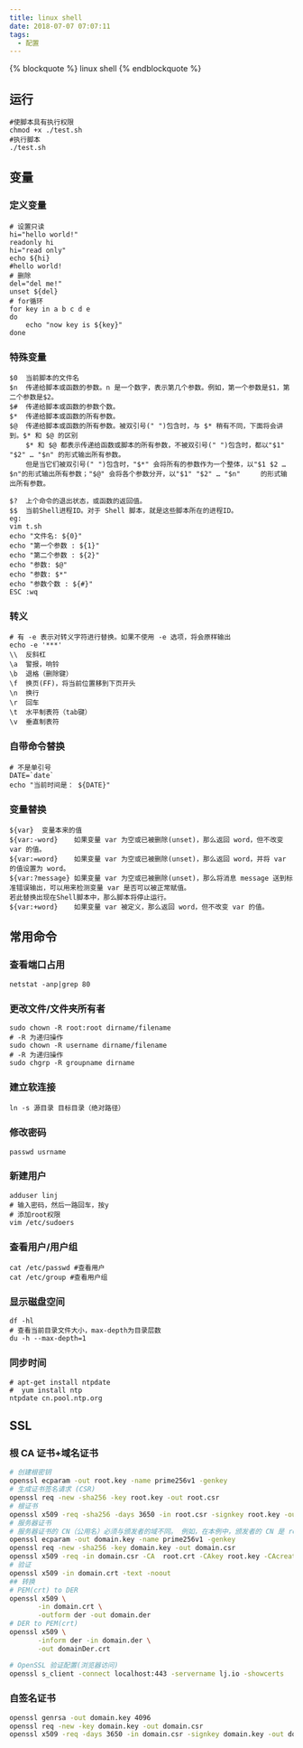 ```yaml
---
title: linux shell
date: 2018-07-07 07:07:11
tags:
  - 配置
---
```


{% blockquote %} linux shell {% endblockquote %}

<!--more-->

## 运行

```shell
#使脚本具有执行权限
chmod +x ./test.sh
#执行脚本
./test.sh
```

## 变量

### 定义变量

```shell
# 设置只读
hi="hello world!"
readonly hi
hi="read only"
echo ${hi}
#hello world!
# 删除
del="del me!"
unset ${del}
# for循环
for key in a b c d e
do
    echo "now key is ${key}"
done
```

### 特殊变量

```shell
$0  当前脚本的文件名
$n  传递给脚本或函数的参数。n 是一个数字，表示第几个参数。例如，第一个参数是$1，第二个参数是$2。
$#  传递给脚本或函数的参数个数。
$*  传递给脚本或函数的所有参数。
$@  传递给脚本或函数的所有参数。被双引号(" ")包含时，与 $* 稍有不同，下面将会讲到。$* 和 $@ 的区别
    $* 和 $@ 都表示传递给函数或脚本的所有参数，不被双引号(" ")包含时，都以"$1"   "$2" … "$n" 的形式输出所有参数。
    但是当它们被双引号(" ")包含时，"$*" 会将所有的参数作为一个整体，以"$1 $2 …  $n"的形式输出所有参数；"$@" 会将各个参数分开，以"$1" "$2" … "$n"     的形式输出所有参数。

$?  上个命令的退出状态，或函数的返回值。
$$  当前Shell进程ID。对于 Shell 脚本，就是这些脚本所在的进程ID。
eg:
vim t.sh
echo "文件名: ${0}"
echo "第一个参数 : ${1}"
echo "第二个参数 : ${2}"
echo "参数: $@"
echo "参数: $*"
echo "参数个数 : ${#}"
ESC :wq
```

### 转义

```shell
# 有 -e 表示对转义字符进行替换。如果不使用 -e 选项，将会原样输出
echo -e '***'
\\  反斜杠
\a  警报，响铃
\b  退格（删除键）
\f  换页(FF)，将当前位置移到下页开头
\n  换行
\r  回车
\t  水平制表符（tab键）
\v  垂直制表符
```

### 自带命令替换

```shell
# 不是单引号
DATE=`date`
echo "当前时间是： ${DATE}"
```

### 变量替换

```shell
${var}  变量本来的值
${var:-word}    如果变量 var 为空或已被删除(unset)，那么返回 word，但不改变 var 的值。
${var:=word}    如果变量 var 为空或已被删除(unset)，那么返回 word，并将 var 的值设置为 word。
${var:?message} 如果变量 var 为空或已被删除(unset)，那么将消息 message 送到标准错误输出，可以用来检测变量 var 是否可以被正常赋值。
若此替换出现在Shell脚本中，那么脚本将停止运行。
${var:+word}    如果变量 var 被定义，那么返回 word，但不改变 var 的值。
```

## 常用命令

### 查看端口占用

```shell
netstat -anp|grep 80
```

### 更改文件/文件夹所有者

```shell
sudo chown -R root:root dirname/filename
# -R 为递归操作
sudo chown -R username dirname/filename
# -R 为递归操作
sudo chgrp -R groupname dirname
```

### 建立软连接

```shell
ln -s 源目录 目标目录（绝对路径）
```

### 修改密码

```shell
passwd usrname
```

### 新建用户

```shell
adduser linj
# 输入密码，然后一路回车，按y
# 添加root权限
vim /etc/sudoers
```

### 查看用户/用户组

```shell
cat /etc/passwd #查看用户
cat /etc/group #查看用户组
```

### 显示磁盘空间

```shell
df -hl
# 查看当前目录文件大小，max-depth为目录层数
du -h --max-depth=1
```

### 同步时间

```shell
# apt-get install ntpdate
#  yum install ntp
ntpdate cn.pool.ntp.org
```

## SSL

### 根 CA 证书+域名证书

```sh
# 创建根密钥
openssl ecparam -out root.key -name prime256v1 -genkey
# 生成证书签名请求 (CSR)
openssl req -new -sha256 -key root.key -out root.csr
# 根证书
openssl x509 -req -sha256 -days 3650 -in root.csr -signkey root.key -out root.crt
# 服务器证书
# 服务器证书的 CN（公用名）必须与颁发者的域不同。 例如，在本例中，颁发者的 CN 是 root.com，服务器证书的 CN 是 lj.io
openssl ecparam -out domain.key -name prime256v1 -genkey
openssl req -new -sha256 -key domain.key -out domain.csr
openssl x509 -req -in domain.csr -CA  root.crt -CAkey root.key -CAcreateserial -out domain.crt -days 3650 -sha256
# 验证
openssl x509 -in domain.crt -text -noout
## 转换
# PEM(crt) to DER
openssl x509 \
       -in domain.crt \
       -outform der -out domain.der
# DER to PEM(crt)
openssl x509 \
       -inform der -in domain.der \
       -out domainDer.crt

# OpenSSL 验证配置(浏览器访问)
openssl s_client -connect localhost:443 -servername lj.io -showcerts
```

### 自签名证书

```sh
openssl genrsa -out domain.key 4096
openssl req -new -key domain.key -out domain.csr
openssl x509 -req -days 3650 -in domain.csr -signkey domain.key -out domain.crt
```
